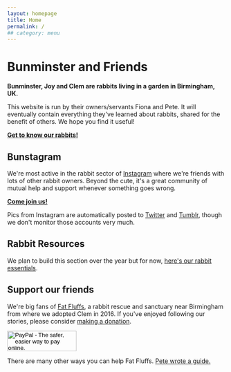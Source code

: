 ```yaml
---
layout: homepage
title: Home
permalink: /
## category: menu
---
```


# Bunminster and Friends

**Bunminster, Joy and Clem are rabbits living in a garden in Birmingham, UK.**

This website is run by their owners/servants Fiona and Pete. It will eventually contain everything they've learned about rabbits, shared for the benefit of others. We hope you find it useful!

[**Get to know our rabbits!**](/the_buns/) 

## Bunstagram

We're most active in the rabbit sector of [Instagram](http://instagram.com/bunminster/) where we're friends with lots of other rabbit owners. Beyond the cute, it's a great community of mutual help and support whenever something goes wrong. 

[**Come join us!**](http://instagram.com/bunminster/) 

Pics from Instagram are automatically posted to [Twitter](https://twitter.com/bunminster/) and [Tumblr](https://bunminster.tumblr.com), though we don't monitor those accounts very much. 

## Rabbit Resources

We plan to build this section over the year but for now, [here's our rabbit essentials](). 

## Support our friends

We're big fans of [Fat Fluffs](http://www.fatfluffs.com/), a rabbit rescue and sanctuary near Birmingham from where we adopted Clem in 2016. If you've enjoyed following our stories, please consider [making a donation](http://www.fatfluffs.com/donate/). 

<form action="https://www.paypal.com/cgi-bin/webscr" accept-charset="UNKNOWN" enctype="application/x-www-form-urlencoded" method="post">
<input name="cmd" type="hidden" value="_s-xclick" /><input name="hosted_button_id" type="hidden" value="3CBSBJJ2DHAQ2" /><input style="width: 160px; height: 47px;" alt="PayPal - The safer, easier way to pay online." name="submit" src="https://www.paypalobjects.com/en_US/GB/i/btn/btn_donateCC_LG.gif" type="image" />
</form>

There are many other ways you can help Fat Fluffs. [Pete wrote a guide.](http://blog.peteashton.com/rabbits/2017/12/30/how-to-help-fat-fluffs/) 

